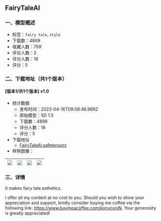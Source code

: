 ## FairyTaleAI
### 一、模型概述

- 标签：`fairy tale`, `style`
- 下载数：4899
- 收藏人数：759
- 评论人数：2
- 评分人数：18
- 评分：5

### 二、下载地址（共1个版本）

#### [版本1/共1个版本] v1.0

- 统计数据
  - 发布时间：2023-04-16T09:08:46.969Z
  - 原始模型：SD 1.5
  - 下载数：4899
  - 评分人数：18
  - 评分：5
- 下载地址
  - [FairyTaleAI.safetensors](https://civitai.com/api/download/models/46955)
- 样例图像：

| <img src="https://image.civitai.com/xG1nkqKTMzGDvpLrqFT7WA/132f46b9-1ee9-4043-b150-af2ac3fc35a7/width=450/764829.jpeg" /> | <img src="https://image.civitai.com/xG1nkqKTMzGDvpLrqFT7WA/a1a5ae7e-d472-4fdb-5f7e-712f39ae2500/width=450/507023.jpeg" /> | <img src="https://image.civitai.com/xG1nkqKTMzGDvpLrqFT7WA/870733b8-7478-4908-6fe7-78d61fa93d00/width=450/507021.jpeg" /> | <img src="https://image.civitai.com/xG1nkqKTMzGDvpLrqFT7WA/518ce832-037a-4b15-9d8e-2dbd190c9a00/width=450/507018.jpeg" /> |
| ---- | ---- | ---- | ---- |


### 三、详情
<p>It makes fairy tale esthetics.</p><p></p><p>I offer all my content at no cost to you. Should you wish to show your appreciation and support, kindly consider buying me coffee via the following link: <a target="_blank" rel="ugc" href="https://www.buymeacoffee.com/konyconiN">https://www.buymeacoffee.com/konyconiN</a>. Your generosity is greatly appreciated!</p>